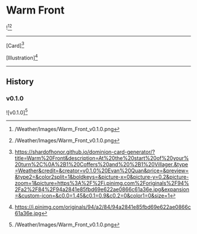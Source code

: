# Warm Front

![^v0.1.0][^v0.1.0]

---

[Card][^Card]

[Illustration][^Illustration]

---

## History

### v0.1.0

![v0.1.0][^v0.1.0]

[^v0.1.0]: /Weather/Images/Warm_Front_v0.1.0.png
[^Card]: https://shardofhonor.github.io/dominion-card-generator/?title=Warm%20Front&description=At%20the%20start%20of%20your%20turn%2C%0A%2B1%20Coffers%20and%20%2B1%20Villager.&type=Weather&credit=&creator=v0.1.0%20Evan%20Quan&price=&preview=&type2=&color2split=1&boldkeys=&picture-x=0&picture-y=0.2&picture-zoom=1&picture=https%3A%2F%2Fi.pinimg.com%2Foriginals%2F94%2Fa2%2F84%2F94a2841e85fbd69e622ae0866c61a36e.jpg&expansion=&custom-icon=&c0.0=1.45&c0.1=0.9&c0.2=0&color1=0&size=1
[^Illustration]: https://i.pinimg.com/originals/94/a2/84/94a2841e85fbd69e622ae0866c61a36e.jpg
